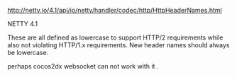 http://netty.io/4.1/api/io/netty/handler/codec/http/HttpHeaderNames.html

NETTY 4.1

These are all defined as lowercase to support HTTP/2 requirements while also not violating HTTP/1.x requirements. New header names should always be lowercase.

perhaps cocos2dx websocket can not work with it  . 